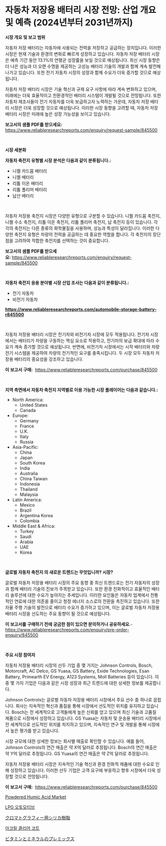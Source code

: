 <p><h1>자동차 저장용 배터리 시장 전망: 산업 개요 및 예측 (2024년부터 2031년까지)</h1></p><p><strong>시장 개요 및 보고 범위</strong></p>
<p><p>자동차 저장 배터리는 자동차에 사용되는 전력을 저장하고 공급하는 장치입니다. 이러한 시장은 현재 기술과 환경의 변화로 빠르게 성장하고 있습니다. 자동차 저장 배터리 시장은 예측 기간 동안 13.1%의 연평균 성장률을 보일 것으로 예상됩니다. 최신 시장 동향은 더 나은 성능과 더 오랜 수명을 제공하는 고성능 배터리 기술의 개발과 함께 계속 발전해 나가고 있습니다. 또한 전기 자동차 시장의 성장과 함께 수요가 더욱 증가할 것으로 예상됩니다.</p><p>자동차 저장 배터리 시장은 기술 혁신과 규제 요구 사항에 따라 계속 변화하고 있으며, 미래에는 더욱 효율적이고 친환경적인 배터리 시스템이 개발될 것으로 전망됩니다. 또한 자동차 제조사들이 전기 자동차를 더욱 보급하고자 노력하는 가운데, 자동차 저장 배터리 시장은 더욱 성장할 것으로 예상됩니다. 이러한 시장 동향을 고려할 때, 자동차 저장 배터리 시장은 미래에 높은 성장 가능성을 보이고 있습니다.</p></p>
<p><strong>보고서의 샘플 PDF를 받으세요:</strong> <a href="https://www.reliableresearchreports.com/enquiry/request-sample/845500">https://www.reliableresearchreports.com/enquiry/request-sample/845500</a></p>
<p>&nbsp;</p>
<p><strong>시장 세분화</strong></p>
<p><strong>자동차 축전지 유형별 시장 분석은 다음과 같이 분류됩니다.:</strong></p>
<p><ul><li>니켈 카드뮴 배터리</li><li>니켈 배터리</li><li>리튬 이온 배터리</li><li>리튬 폴리머 배터리</li><li>납산 배터리</li></ul></p>
<p>&nbsp;</p>
<p><p>자동차 저장용 축전지 시장은 다양한 유형으로 구분할 수 있습니다. 니켈 카드뮴 축전지, 니켈 수소 축전지, 리튬 이온 축전지, 리튬 폴리머 축전지, 납 축전지 등이 있습니다. 각각의 축전지는 다른 종류의 화학물질을 사용하며, 성능과 특성이 달라집니다. 이러한 다양한 축전지 유형은 차량의 전력을 공급하는 데 중요한 역할을 합니다. 각 축전지의 장단점을 고려하여 적합한 축전지를 선택하는 것이 중요합니다.</p></p>
<p><strong>보고서의 샘플 PDF를 받으세요:</strong>&nbsp;<a href="https://www.reliableresearchreports.com/enquiry/request-sample/845500">https://www.reliableresearchreports.com/enquiry/request-sample/845500</a></p>
<p>&nbsp;</p>
<p><strong> 자동차 축전지 응용 분야별 시장 산업 조사는 다음과 같이 분류됩니다.:</strong></p>
<p><ul><li>전기 자동차</li><li>비전기 자동차</li></ul></p>
<p><strong><a href="https://www.reliableresearchreports.com/automobile-storage-battery-r845500">https://www.reliableresearchreports.com/automobile-storage-battery-r845500</a></strong></p>
<p>&nbsp;</p>
<p><p>자동차 저장용 배터리 시장은 전기차와 비전기차 시장에 모두 적용됩니다. 전기차 시장에서는 배터리가 차량을 구동하는 핵심 요소로 작용하고, 전기차의 보급 확대에 따라 수요가 계속 증가할 것으로 예상됩니다. 반면에, 비전기차 시장에서는 시작 배터리와 차량 전기 시스템을 제공하여 차량의 전기적인 요구를 충족시킵니다. 두 시장 모두 자동차 저장용 배터리의 중요성을 강조하고 있습니다.</p></p>
<p><strong>이 보고서 구매:</strong>&nbsp; <a href="https://www.reliableresearchreports.com/purchase/845500">https://www.reliableresearchreports.com/purchase/845500</a></p>
<p>&nbsp;</p>
<p><strong>지역 측면에서 자동차 축전지 지역별로 이용 가능한 시장 플레이어는 다음과 같습니다.:</strong></p>
<p><ul>
    <li>
        North America:
        <ul>
            <li>United States</li>
            <li>Canada</li>
        </ul>
    </li>
    <li>
        Europe:
        <ul>
            <li>Germany</li>
            <li>France</li>
            <li>U.K.</li>
            <li>Italy</li>
            <li>Russia</li>
        </ul>
    </li>
    <li>
        Asia-Pacific:
        <ul>
            <li>China</li>
            <li>Japan</li>
            <li>South Korea</li>
            <li>India</li>
            <li>Australia</li>
            <li>China Taiwan</li>
            <li>Indonesia</li>
            <li>Thailand</li>
            <li>Malaysia</li>
        </ul>
    </li>
    <li>
        Latin America:
        <ul>
            <li>Mexico</li>
            <li>Brazil</li>
            <li>Argentina Korea</li>
            <li>Colombia</li>
        </ul>
    </li>
    <li>
        Middle East & Africa:
        <ul>
            <li>Turkey</li>
            <li>Saudi</li>
            <li>Arabia</li>
            <li>UAE</li>
            <li>Korea</li>
        </ul>
    </li>
    </ul></p>
<p>&nbsp;</p>
<p><strong>글로벌 자동차 축전지 의 새로운 트렌드는 무엇입니까? 시장?</strong></p>
<p><p>글로벌 자동차 저장용 배터리 시장의 주요 동향 중 최신 트렌드로는 전기 자동차의 성장과 함께 배터리 기술의 진보가 주목받고 있습니다. 또한 환경 친화적이고 효율적인 배터리 솔루션에 대한 수요가 높아지는 추세입니다. 이러한 요인들은 자동차 업계에서 전통적인 연료에 대한 의존을 줄이고 청정 에너지 소스로의 전환을 촉진하고 있습니다. 또한 자율 주행 기술의 발전으로 배터리 수요가 증가하고 있으며, 이는 글로벌 자동차 저장용 배터리 시장을 선도하는 주요 동향이 될 것으로 예상됩니다.</p></p>
<p><strong>이 보고서를 구매하기 전에 궁금한 점이 있으면 문의하거나 공유하세요.</strong>- <a href="https://www.reliableresearchreports.com/enquiry/pre-order-enquiry/845500">https://www.reliableresearchreports.com/enquiry/pre-order-enquiry/845500</a></p>
<p>&nbsp;</p>
<p><strong>주요 시장 참여자</strong></p>
<p><p>자동차 저장용 배터리 시장의 선두 기업 중 몇 가지는 Johnson Controls, Bosch, Motorcraft, AC Delco, GS Yuasa, GS Battery, Exide Technologies, Esan Battery, Primearth EV Energy, A123 Systems, Moll Batteries 등이 있습니다. 이 중 몇 가지 기업은 다음과 같은 시장 성장과 최근 트렌드에 대한 상세한 정보를 제공합니다.</p><p>Johnson Controls는 글로벌 자동차 저장용 배터리 시장에서 주요 선수 중 하나로 꼽힙니다. 회사는 지속적인 혁신과 품질을 통해 시장에서 선도적인 위치를 유지하고 있습니다. Bosch는 전 세계적으로 고객들에게 높은 신뢰를 얻고 있으며 최신 기술과 고품질 제품으로 시장에서 성장하고 있습니다. GS Yuasa는 자동차 및 운송용 배터리 시장에서 전 세계적으로 선도적인 위치를 차지하고 있으며, 지속적인 연구 및 개발을 통해 시장에서 높은 평가를 받고 있습니다.</p><p>시장 규모에 대한 상세한 정보는 회사별 매출로 확인할 수 있습니다. 예를 들어, Johnson Controls의 연간 매출은 약 X억 달러로 추정됩니다. Bosch의 연간 매출은 약 Y억 달러로 추정됩니다. GS Yuasa의 연간 매출은 약 Z억 달러로 추정됩니다.</p><p>자동차 저장용 배터리 시장은 지속적인 기술 혁신과 환경 친화적 제품에 대한 수요로 인해 성장하고 있습니다. 이러한 선두 기업은 고객 요구에 부응하고 향후 시장에서 더욱 성장할 것으로 전망됩니다.</p></p>
<p><strong>이 보고서 구매:</strong>&nbsp;&nbsp;<a href="https://www.reliableresearchreports.com/purchase/845500">https://www.reliableresearchreports.com/purchase/845500</a></p>
<p><p><a href="https://issuu.com/reportprime-2/docs/powdered-humic-acid-market-size-2030.pptx">Powdered Humic Acid Market</a></p><p><a href="https://github.com/plelbej847484502/Market-Research-Report-List-1/blob/main/726267719229.md">LPG 오토모티브</a></p><p><a href="https://medium.com/@maudward1907/%E3%82%AF%E3%83%AD%E3%83%9E%E3%83%88%E3%82%B0%E3%83%A9%E3%83%95%E3%82%A3%E3%83%83%E3%82%AF%E3%82%B7%E3%83%AA%E3%82%AB%E3%83%AC%E3%82%B8%E3%83%B3%E5%B8%82%E5%A0%B4-%E6%88%90%E5%8A%9F%E3%81%99%E3%82%8B%E3%83%93%E3%82%B8%E3%83%8D%E3%82%B9%E6%88%A6%E7%95%A5%E3%81%AE%E9%8D%B52031%E5%B9%B4%E3%81%BE%E3%81%A7%E3%81%AE%E4%BA%88%E6%B8%AC-0cb4cbc09470">クロマトグラフィー用シリカ樹脂</a></p><p><a href="https://medium.com/@leatharoan20231/%EC%95%84%ED%81%AC%EB%A6%B4-%ED%81%B4%EB%A6%AC%EC%96%B4-%EC%BD%94%ED%8A%B8-%EC%8B%9C%EC%9E%A5-%EC%A0%90%EC%9C%A0%EC%9C%A8-%EB%B3%80%ED%99%94-%EB%B0%8F-%EC%8B%9C%EC%9E%A5-%EC%84%B1%EC%9E%A5-%EB%8F%99%ED%96%A5-2024%EB%85%84-2031%EB%85%84-20c22956bdc6">아크릴 클리어 코트</a></p><p><a href="https://github.com/oafhukehf4709715/Market-Research-Report-List-1/blob/main/455868420771.md">ビタミンとミネラルのプレミックス</a></p></p>